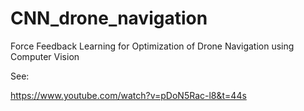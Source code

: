 # CNN_drone_navigation
Force Feedback Learning for Optimization of Drone Navigation using Computer Vision

See:

https://www.youtube.com/watch?v=pDoN5Rac-l8&t=44s
